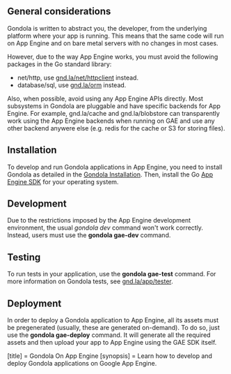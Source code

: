 ## General considerations

Gondola is written to abstract you, the developer, from the underlying platform
where your app is running. This means that the same code will run on App Engine
and on bare metal servers with no changes in most cases.

However, due to the way App Engine works, you must avoid the following packages
in the Go standard library:

- net/http, use [gnd.la/net/httpclient](/doc/pkg/gnd.la/net/httpclient) instead.
- database/sql, use [gnd.la/orm](/doc/pkg/gnd.la/orm) instead.

Also, when possible, avoid using any App Engine APIs directly. Most subsystems in
Gondola are pluggable and have specific backends for App Engine. For example,
gnd.la/cache and gnd.la/blobstore can transparently work using the App Engine
backends when running on GAE and use any other backend anywere else (e.g. redis
for the cache or S3 for storing files).

## Installation

To develop and run Gondola applications in App Engine, you need to install Gondola
as detailed in the [Gondola Installation](/tutorials/installing-gondola/). Then,
install the Go [App Engine SDK](https://developers.google.com/appengine/downloads)
for your operating system.

## Development

Due to the restrictions imposed by the App Engine development environment, the
usual *gondola dev* command won't work correctly. Instead, users must use the
**gondola gae-dev** command.

## Testing

To run tests in your application, use the **gondola gae-test** command. For more
information on Gondola tests, see [gnd.la/app/tester](/doc/pkg/gnd.la/app/tester).


## Deployment

In order to deploy a Gondola application to App Engine, all its assets must be
pregenerated (usually, these are generated on-demand). To do so, just use the
**gondola gae-deploy** command. It will generate all the required assets and then
upload your app to App Engine using the GAE SDK itself.


[title] = Gondola On App Engine
[synopsis] = Learn how to develop and deploy Gondola applications on Google App Engine.
